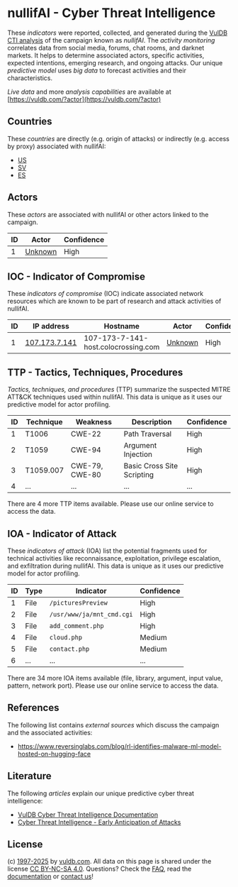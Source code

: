 # nullifAI - Cyber Threat Intelligence

These _indicators_ were reported, collected, and generated during the [VulDB CTI analysis](https://vuldb.com/?kb.cti) of the campaign known as _nullifAI_. The _activity monitoring_ correlates data from social media, forums, chat rooms, and darknet markets. It helps to determine associated actors, specific activities, expected intentions, emerging research, and ongoing attacks. Our unique _predictive model_ uses _big data_ to forecast activities and their characteristics.

_Live data_ and more _analysis capabilities_ are available at [https://vuldb.com/?actor](https://vuldb.com/?actor)

## Countries

These _countries_ are directly (e.g. origin of attacks) or indirectly (e.g. access by proxy) associated with nullifAI:

* [US](https://vuldb.com/?country.us)
* [SV](https://vuldb.com/?country.sv)
* [ES](https://vuldb.com/?country.es)

## Actors

These _actors_ are associated with nullifAI or other actors linked to the campaign.

ID | Actor | Confidence
-- | ----- | ----------
1 | [Unknown](https://vuldb.com/?actor.unknown) | High

## IOC - Indicator of Compromise

These _indicators of compromise_ (IOC) indicate associated network resources which are known to be part of research and attack activities of nullifAI.

ID | IP address | Hostname | Actor | Confidence
-- | ---------- | -------- | ----- | ----------
1 | [107.173.7.141](https://vuldb.com/?ip.107.173.7.141) | 107-173-7-141-host.colocrossing.com | [Unknown](https://vuldb.com/?actor.unknown) | High

## TTP - Tactics, Techniques, Procedures

_Tactics, techniques, and procedures_ (TTP) summarize the suspected MITRE ATT&CK techniques used within nullifAI. This data is unique as it uses our predictive model for actor profiling.

ID | Technique | Weakness | Description | Confidence
-- | --------- | -------- | ----------- | ----------
1 | T1006 | CWE-22 | Path Traversal | High
2 | T1059 | CWE-94 | Argument Injection | High
3 | T1059.007 | CWE-79, CWE-80 | Basic Cross Site Scripting | High
4 | ... | ... | ... | ...

There are 4 more TTP items available. Please use our online service to access the data.

## IOA - Indicator of Attack

These _indicators of attack_ (IOA) list the potential fragments used for technical activities like reconnaissance, exploitation, privilege escalation, and exfiltration during nullifAI. This data is unique as it uses our predictive model for actor profiling.

ID | Type | Indicator | Confidence
-- | ---- | --------- | ----------
1 | File | `/picturesPreview` | High
2 | File | `/usr/www/ja/mnt_cmd.cgi` | High
3 | File | `add_comment.php` | High
4 | File | `cloud.php` | Medium
5 | File | `contact.php` | Medium
6 | ... | ... | ...

There are 34 more IOA items available (file, library, argument, input value, pattern, network port). Please use our online service to access the data.

## References

The following list contains _external sources_ which discuss the campaign and the associated activities:

* https://www.reversinglabs.com/blog/rl-identifies-malware-ml-model-hosted-on-hugging-face

## Literature

The following _articles_ explain our unique predictive cyber threat intelligence:

* [VulDB Cyber Threat Intelligence Documentation](https://vuldb.com/?kb.cti)
* [Cyber Threat Intelligence - Early Anticipation of Attacks](https://www.scip.ch/en/?labs.20201022)

## License

(c) [1997-2025](https://vuldb.com/?kb.changelog) by [vuldb.com](https://vuldb.com/?kb.about). All data on this page is shared under the license [CC BY-NC-SA 4.0](https://creativecommons.org/licenses/by-nc-sa/4.0/). Questions? Check the [FAQ](https://vuldb.com/?kb.faq), read the [documentation](https://vuldb.com/?kb) or [contact us](https://vuldb.com/?contact)!
